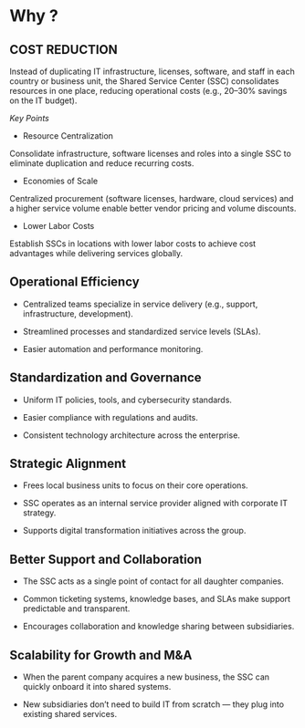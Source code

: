 # Why ?

## COST REDUCTION

Instead of duplicating IT infrastructure, licenses, software, and staff in each country or business unit, the Shared Service Center (SSC) consolidates resources in one place, reducing operational costs (e.g., 20–30% savings on the IT budget).

_Key Points_

- Resource Centralization
  
Consolidate infrastructure, software licenses and roles into a single SSC to eliminate duplication and reduce recurring costs.

- Economies of Scale
  
Centralized procurement (software licenses, hardware, cloud services) and a higher service volume enable better vendor pricing and volume discounts.

- Lower Labor Costs
  
Establish SSCs in locations with lower labor costs to achieve cost advantages while delivering services globally.

## Operational Efficiency

- Centralized teams specialize in service delivery (e.g., support, infrastructure, development).

- Streamlined processes and standardized service levels (SLAs).

- Easier automation and performance monitoring.

## Standardization and Governance

- Uniform IT policies, tools, and cybersecurity standards.

- Easier compliance with regulations and audits.

- Consistent technology architecture across the enterprise.

## Strategic Alignment

- Frees local business units to focus on their core operations.

- SSC operates as an internal service provider aligned with corporate IT strategy.

- Supports digital transformation initiatives across the group.

## Better Support and Collaboration

- The SSC acts as a single point of contact for all daughter companies.

- Common ticketing systems, knowledge bases, and SLAs make support predictable and transparent.

- Encourages collaboration and knowledge sharing between subsidiaries.

## Scalability for Growth and M&A

- When the parent company acquires a new business, the SSC can quickly onboard it into shared systems.

- New subsidiaries don’t need to build IT from scratch — they plug into existing shared services.
